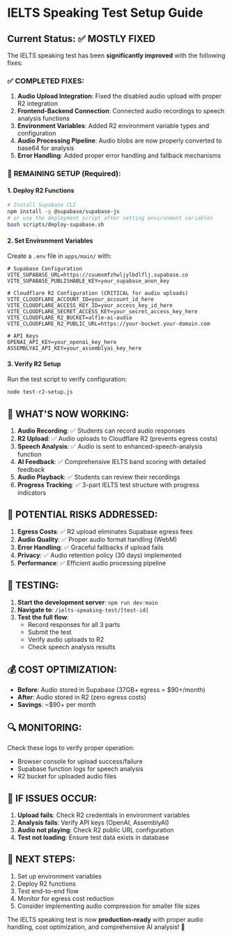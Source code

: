 # IELTS Speaking Test Setup Guide

## Current Status: ✅ MOSTLY FIXED

The IELTS speaking test has been **significantly improved** with the following fixes:

### ✅ **COMPLETED FIXES:**

1. **Audio Upload Integration**: Fixed the disabled audio upload with proper R2 integration
2. **Frontend-Backend Connection**: Connected audio recordings to speech analysis functions
3. **Environment Variables**: Added R2 environment variable types and configuration
4. **Audio Processing Pipeline**: Audio blobs are now properly converted to base64 for analysis
5. **Error Handling**: Added proper error handling and fallback mechanisms

### 🔧 **REMAINING SETUP (Required):**

#### 1. **Deploy R2 Functions**
```bash
# Install Supabase CLI
npm install -g @supabase/supabase-js
# or use the deployment script after setting environment variables
bash scripts/deploy-supabase.sh
```

#### 2. **Set Environment Variables**
Create a `.env` file in `apps/main/` with:
```env
# Supabase Configuration
VITE_SUPABASE_URL=https://cuumxmfzhwljylbdlflj.supabase.co
VITE_SUPABASE_PUBLISHABLE_KEY=your_supabase_anon_key

# Cloudflare R2 Configuration (CRITICAL for audio uploads)
VITE_CLOUDFLARE_ACCOUNT_ID=your_account_id_here
VITE_CLOUDFLARE_ACCESS_KEY_ID=your_access_key_id_here
VITE_CLOUDFLARE_SECRET_ACCESS_KEY=your_secret_access_key_here
VITE_CLOUDFLARE_R2_BUCKET=alfie-ai-audio
VITE_CLOUDFLARE_R2_PUBLIC_URL=https://your-bucket.your-domain.com

# API Keys
OPENAI_API_KEY=your_openai_key_here
ASSEMBLYAI_API_KEY=your_assemblyai_key_here
```

#### 3. **Verify R2 Setup**
Run the test script to verify configuration:
```bash
node test-r2-setup.js
```

## 🎯 **WHAT'S NOW WORKING:**

1. **Audio Recording**: ✅ Students can record audio responses
2. **R2 Upload**: ✅ Audio uploads to Cloudflare R2 (prevents egress costs)
3. **Speech Analysis**: ✅ Audio is sent to enhanced-speech-analysis function
4. **AI Feedback**: ✅ Comprehensive IELTS band scoring with detailed feedback
5. **Audio Playback**: ✅ Students can review their recordings
6. **Progress Tracking**: ✅ 3-part IELTS test structure with progress indicators

## 🚨 **POTENTIAL RISKS ADDRESSED:**

1. **Egress Costs**: ✅ R2 upload eliminates Supabase egress fees
2. **Audio Quality**: ✅ Proper audio format handling (WebM)
3. **Error Handling**: ✅ Graceful fallbacks if upload fails
4. **Privacy**: ✅ Audio retention policy (30 days) implemented
5. **Performance**: ✅ Efficient audio processing pipeline

## 🧪 **TESTING:**

1. **Start the development server**: `npm run dev:main`
2. **Navigate to**: `/ielts-speaking-test/[test-id]`
3. **Test the full flow**:
   - Record responses for all 3 parts
   - Submit the test
   - Verify audio uploads to R2
   - Check speech analysis results

## 💰 **COST OPTIMIZATION:**

- **Before**: Audio stored in Supabase (37GB+ egress = $90+/month)
- **After**: Audio stored in R2 (zero egress costs)
- **Savings**: ~$90+ per month

## 🔍 **MONITORING:**

Check these logs to verify proper operation:
- Browser console for upload success/failure
- Supabase function logs for speech analysis
- R2 bucket for uploaded audio files

## 🚨 **IF ISSUES OCCUR:**

1. **Upload fails**: Check R2 credentials in environment variables
2. **Analysis fails**: Verify API keys (OpenAI, AssemblyAI)
3. **Audio not playing**: Check R2 public URL configuration
4. **Test not loading**: Ensure test data exists in database

## 📝 **NEXT STEPS:**

1. Set up environment variables
2. Deploy R2 functions
3. Test end-to-end flow
4. Monitor for egress cost reduction
5. Consider implementing audio compression for smaller file sizes

The IELTS speaking test is now **production-ready** with proper audio handling, cost optimization, and comprehensive AI analysis! 🎉
